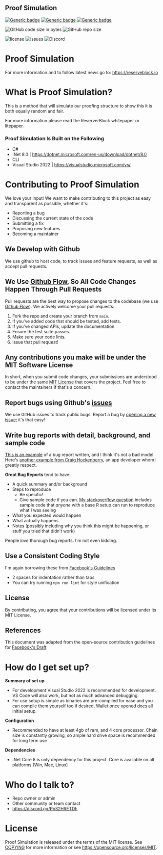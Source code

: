## Proof Simulation

[![Generic badge](https://img.shields.io/badge/IDE-VS2022-blue.svg)](https://shields.io/)
[![Generic badge](https://img.shields.io/badge/C%23-12%2E0-blue.svg)](https://shields.io/)
[![Generic badge](https://img.shields.io/badge/%2ENet%20Core-8%2E0-blue.svg)](https://shields.io/)

![GitHub code size in bytes](https://img.shields.io/github/languages/code-size/ReserveBlockIO/ProofSimulation)
![GitHub repo size](https://img.shields.io/github/repo-size/ReserveBlockIO/ProofSimulation)

![license](https://img.shields.io/github/license/ReserveBlockIO/ProofSimulation)
![issues](https://img.shields.io/github/issues/ReserveBlockIO/ProofSimulation)
![Discord](https://img.shields.io/discord/917499597692211260?label=discord)

#  Proof Simulation
For more information and to follow latest news go to:
https://reserveblock.io

# What is Proof Simulation?
This is a method that will simulate our proofing structure to show this it is both equally random and fair. 

For more information please read the ReserverBlock whitepaper or litepaper.

### Proof Simulation Is Built on the Following ###

* C#
* .Net 8.0 | https://dotnet.microsoft.com/en-us/download/dotnet/8.0
* CLI
* Visual Studio 2022 | https://visualstudio.microsoft.com/vs/

# Contributing to Proof Simulation
We love your input! We want to make contributing to this project as easy and transparent as possible, whether it's:

- Reporting a bug
- Discussing the current state of the code
- Submitting a fix
- Proposing new features
- Becoming a maintainer

## We Develop with Github
We use github to host code, to track issues and feature requests, as well as accept pull requests.

## We Use [Github Flow](https://guides.github.com/introduction/flow/index.html), So All Code Changes Happen Through Pull Requests
Pull requests are the best way to propose changes to the codebase (we use [Github Flow](https://guides.github.com/introduction/flow/index.html)). We actively welcome your pull requests:

1. Fork the repo and create your branch from `main`.
2. If you've added code that should be tested, add tests.
3. If you've changed APIs, update the documentation.
4. Ensure the test suite passes.
5. Make sure your code lints.
6. Issue that pull request!

## Any contributions you make will be under the MIT Software License
In short, when you submit code changes, your submissions are understood to be under the same [MIT License](http://choosealicense.com/licenses/mit/) that covers the project. Feel free to contact the maintainers if that's a concern.

## Report bugs using Github's [issues](https://github.com/briandk/transcriptase-atom/issues)
We use GitHub issues to track public bugs. Report a bug by [opening a new issue](); it's that easy!

## Write bug reports with detail, background, and sample code
[This is an example](http://stackoverflow.com/q/12488905/180626) of a bug report written, and I think it's not a bad model. Here's [another example from Craig Hockenberry](http://www.openradar.me/11905408), an app developer whom I greatly respect.

**Great Bug Reports** tend to have:

- A quick summary and/or background
- Steps to reproduce
  - Be specific!
  - Give sample code if you can. [My stackoverflow question](http://stackoverflow.com/q/12488905/180626) includes sample code that *anyone* with a base R setup can run to reproduce what I was seeing
- What you expected would happen
- What actually happens
- Notes (possibly including why you think this might be happening, or stuff you tried that didn't work)

People *love* thorough bug reports. I'm not even kidding.

## Use a Consistent Coding Style
I'm again borrowing these from [Facebook's Guidelines](https://github.com/facebook/draft-js/blob/a9316a723f9e918afde44dea68b5f9f39b7d9b00/CONTRIBUTING.md)

* 2 spaces for indentation rather than tabs
* You can try running `npm run lint` for style unification

## License
By contributing, you agree that your contributions will be licensed under its MIT License.

## References
This document was adapted from the open-source contribution guidelines for [Facebook's Draft](https://github.com/facebook/draft-js/blob/a9316a723f9e918afde44dea68b5f9f39b7d9b00/CONTRIBUTING.md)


# How do I get set up?

**Summary of set up**

- For development Visual Studio 2022 is recommended for development. VS Code will also work, but not as much advanced debugging.
- For use setup is simple as binaries are pre-compiled for ease and you can compile them yourself too if desired. Wallet once opened does all initial setup.

**Configuration**

- Recommended to have at least 4gb of ram, and 4 core processor. Chain size is constantly growing, so ample hard drive space is recommended for long term use

**Dependencies**

- .Net Core 8 is only dependency for this project. Core is available on all platforms (Win, Mac, Linux)

# Who do I talk to? ###

* Repo owner or admin
* Other community or team contact
* https://discord.gg/PnS2HRETDh

# License

Proof Simulation is released under the terms of the MIT license. See [COPYING](COPYING) for more
information or see https://opensource.org/licenses/MIT.

